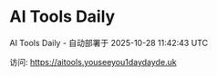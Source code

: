 # AI Tools Daily

AI Tools Daily - 自动部署于 2025-10-28 11:42:43 UTC

访问: https://aitools.youseeyou1daydayde.uk
